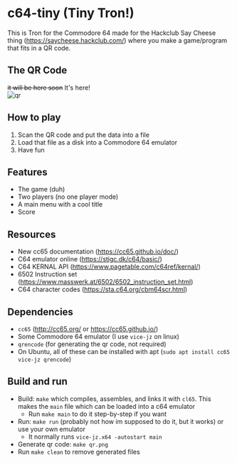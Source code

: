 # c64-tiny (Tiny Tron!)
This is Tron for the Commodore 64 made for the Hackclub Say Cheese thing (https://saycheese.hackclub.com/) where you make a game/program that fits in a QR code.

## The QR Code
~~it will be here soon~~ It's here!  
![qr](https://github.com/user-attachments/assets/be54cd46-e6c9-4fec-9330-21ca81c5c8f4)


## How to play
1. Scan the QR code and put the data into a file
2. Load that file as a disk into a Commodore 64 emulator
3. Have fun

## Features
- The game (duh)
- Two players (no one player mode)
- A main menu with a cool title
- Score

## Resources
- New cc65 documentation (https://cc65.github.io/doc/)
- C64 emulator online (https://stigc.dk/c64/basic/)
- C64 KERNAL API (https://www.pagetable.com/c64ref/kernal/)
- 6502 Instruction set (https://www.masswerk.at/6502/6502_instruction_set.html)
- C64 character codes (https://sta.c64.org/cbm64scr.html)

## Dependencies
- `cc65` (http://cc65.org/ or https://cc65.github.io/)
- Some Commodore 64 emulator (I use `vice-jz` on linux)
- `qrencode` (for generating the qr code, not required)
- On Ubuntu, all of these can be installed with apt (`sudo apt install cc65 vice-jz qrencode`)

## Build and run
- Build: `make` which compiles, assembles, and links it with `cl65`. This makes the `main` file which can be loaded into a c64 emulator
    - Run `make main` to do it step-by-step if you want
- Run: `make run` (probably not how im supposed to do it, but it works) or use your own emulator
    - It normally runs `vice-jz.x64 -autostart main`
- Generate qr code: `make qr.png`
- Run `make clean` to remove generated files
